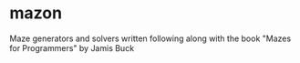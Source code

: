 # mazon
Maze generators and solvers written following along with the book "Mazes for Programmers" by Jamis Buck
